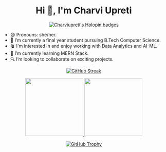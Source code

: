<h1 align="center">Hi 👋, I'm Charvi Upreti</h1>

<p align="center">
  <a href="https://holopin.io/@charviupreti">
    <img src="https://holopin.me/charviupreti" alt="Charviupreti's Holopin badges">
  </a>
</p>


- 😄 Pronouns: she/her.
- 🔭 I’m currently a final year student pursuing B.Tech Computer Science.
- 🪴 I'm interested in and enjoy working with Data Analytics and AI-ML.
- 🌱 I’m currently learning MERN Stack.
- 🔍 I’m looking to collaborate on exciting projects.

<p align="center">
  <a href="https://git.io/streak-stats">
    <img src="https://streak-stats.demolab.com/?user=charviupreti" alt="GitHub Streak">
  </a>
</p>

<p align="center">
  <a href="https://github.com/mrsarthak001">
    <img height="180em" src="https://github-readme-stats.vercel.app/api?username=charviupreti&theme=buefy&show_icons=true&count_private=true" />
    <img height="180em" src="https://github-readme-stats.vercel.app/api/top-langs/?username=charviupreti&theme=buefy&layout=compact" />
  </a>
</p>

<p align="center">
  <a href="https://github.com/ryo-ma/github-profile-trophy">
    <img src="https://github-profile-trophy.vercel.app/?username=charviupreti&theme=chalk&row=1" alt="GitHub Trophy">
  </a>
</p>

  
<!--
**charviupreti/charviupreti** is a ✨ _special_ ✨ repository because its `README.md` (this file) appears on your GitHub profile.

Here are some ideas to get you started:

- 🔭 I’m currently working on ...
- 🌱 I’m currently learning ...
- 👯 I’m looking to collaborate on ...
- 🤔 I’m looking for help with ...
- 💬 Ask me about ...
- 📫 How to reach me: ...
- 😄 Pronouns: ...
- ⚡ Fun fact: ...
-->
